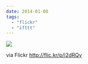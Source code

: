 ```yaml
---
date: 2014-01-08
tags: 
  - "flickr"
  - "ifttt"
---
```


![](http://farm4.staticflickr.com/3777/11828247316_e947bf9646_b.jpg)  

  
  
via Flickr http://flic.kr/p/j2dRQy
